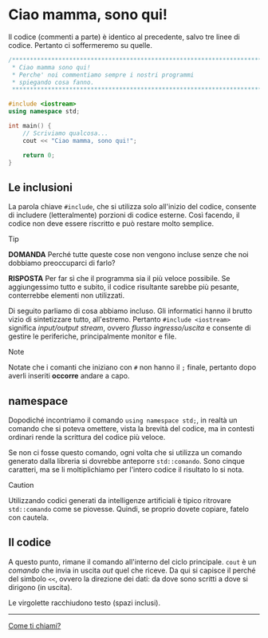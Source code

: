 # Ciao mamma, sono qui!

Il codice (commenti a parte) è identico al precedente, salvo tre linee di codice. Pertanto ci soffermeremo su quelle.

```cpp
/******************************************************************************
 * Ciao mamma sono qui!
 * Perche' noi commentiamo sempre i nostri programmi
 * spiegando cosa fanno.
 ******************************************************************************/

#include <iostream>
using namespace std;

int main() {
    // Scriviamo qualcosa...
    cout << "Ciao mamma, sono qui!";

    return 0;
}
```
## Le inclusioni

La parola chiave ```#include```, che si utilizza solo all'inizio del codice, consente di includere (letteralmente) porzioni
di codice esterne. Così facendo, il codice non deve essere riscritto e può restare molto semplice.

> [!TIP]
> **DOMANDA** Perché tutte queste cose non vengono incluse senze che noi dobbiamo preoccuparci di farlo?
> 
> **RISPOSTA** Per far sì che il programma sia il più veloce possibile. Se aggiungessimo tutto e subito, il codice risultante
> sarebbe più pesante, conterrebbe elementi non utilizzati.

Di seguito parliamo di cosa abbiamo incluso. Gli informatici hanno il brutto vizio di sintetizzare tutto, all'estremo. Pertanto
```#include <iostream>``` significa *input/output stream*, ovvero *flusso ingresso/uscita* e consente di gestire le periferiche,
principalmente monitor e file.

> [!NOTE]
> Notate che i comanti che iniziano con ```#``` non hanno il ```;``` finale, pertanto dopo averli inseriti **occorre** andare
> a capo.

## namespace

Dopodiché incontriamo il comando ```using namespace std;```, in realtà un comando che si poteva omettere, vista la brevità
del codice, ma in contesti ordinari rende la scrittura del codice più veloce.

Se non ci fosse questo comando, ogni volta che si utilizza un comando generato dalla libreria si dovrebbe anteporre
```std::comando```. Sono cinque caratteri, ma se li moltiplichiamo per l'intero codice il risultato lo si nota.

> [!CAUTION]
> Utilizzando codici generati da intelligenze artificiali è tipico ritrovare ```std::comando``` come se piovesse. Quindi, se
> proprio dovete copiare, fatelo con cautela.

## Il codice

A questo punto, rimane il comando all'interno del ciclo principale. ```cout``` è un *comando* che invia in uscita *out* quel
che riceve. Da qui si capisce il perché del simbolo ```<<```, ovvero la direzione dei dati: da dove sono scritti a dove si
dirigono (in uscita).

Le virgolette racchiudono testo (spazi inclusi).

---

[Come ti chiami?](Variabili.md)
